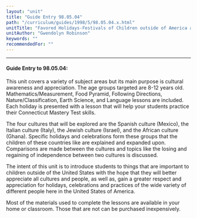 ```yaml
---
layout: "unit"
title: "Guide Entry 98.05.04"
path: "/curriculum/guides/1998/5/98.05.04.x.html"
unitTitle: "Favored Holidays-Festivals of Children outside of America and the Foods and Objects Associated with Them"
unitAuthor: "Gwendolyn Robinson"
keywords: ""
recommendedFor: ""
---
```

<body>
<hr/>
<h4>
Guide Entry to 98.05.04:
</h4>
<p>This unit covers a variety of subject areas but its main purpose is cultural awareness and appreciation.  The age groups targeted are 8-12 years old.  Mathematics/Measurement, Food Pyramid, Following Directions, Nature/Classification, Earth Science, and Language lessons are included.  Each holiday is presented with a lesson that will help your students practice their Connecticut Mastery Test skills.</p>
<p>
The four cultures that will be explored are the Spanish culture (Mexico), the Italian culture (Italy), the Jewish culture (Israel), and the African culture (Ghana).  Specific holidays and celebrations form these groups that the children of these countries like are explained and expanded upon. Comparisons are made between the cultures and topics like the losing and regaining of independence between two cultures is discussed.
</p>
<p>
The intent of this unit is to introduce students to things that are important to children outside of the United States with the hope that they will better appreciate all cultures and people, as well as, gain a greater respect and appreciation for holidays, celebrations and practices of the wide variety of different people here in the United States of America.
</p>
<p>
Most of the materials used to complete the lessons are available in your home or classroom.  Those that are not can be purchased inexpensively.
</p>
</body>
